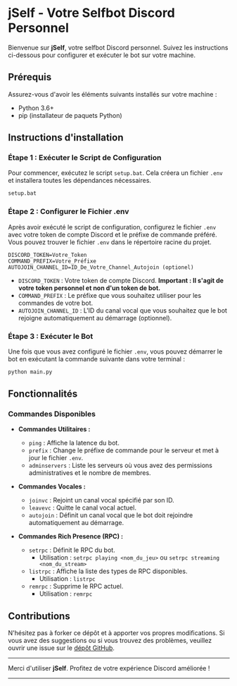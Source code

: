 # jSelf - Votre Selfbot Discord Personnel

Bienvenue sur **jSelf**, votre selfbot Discord personnel. Suivez les instructions ci-dessous pour configurer et exécuter le bot sur votre machine.

## Prérequis

Assurez-vous d'avoir les éléments suivants installés sur votre machine :
- Python 3.6+
- pip (installateur de paquets Python)

## Instructions d'installation

### Étape 1 : Exécuter le Script de Configuration

Pour commencer, exécutez le script `setup.bat`. Cela créera un fichier `.env` et installera toutes les dépendances nécessaires.

```bash
setup.bat
```

### Étape 2 : Configurer le Fichier .env

Après avoir exécuté le script de configuration, configurez le fichier `.env` avec votre token de compte Discord et le préfixe de commande préféré. Vous pouvez trouver le fichier `.env` dans le répertoire racine du projet.

```plaintext
DISCORD_TOKEN=Votre_Token
COMMAND_PREFIX=Votre_Préfixe
AUTOJOIN_CHANNEL_ID=ID_De_Votre_Channel_Autojoin (optionel)
```

- `DISCORD_TOKEN` : Votre token de compte Discord. **Important : Il s'agit de votre token personnel et non d'un token de bot.**
- `COMMAND_PREFIX` : Le préfixe que vous souhaitez utiliser pour les commandes de votre bot.
- `AUTOJOIN_CHANNEL_ID` : L'ID du canal vocal que vous souhaitez que le bot rejoigne automatiquement au démarrage (optionnel).

### Étape 3 : Exécuter le Bot

Une fois que vous avez configuré le fichier `.env`, vous pouvez démarrer le bot en exécutant la commande suivante dans votre terminal :

```bash
python main.py
```

## Fonctionnalités

### Commandes Disponibles

- **Commandes Utilitaires :**
  - `ping` : Affiche la latence du bot.
  - `prefix` : Change le préfixe de commande pour le serveur et met à jour le fichier `.env`.
  - `adminservers` : Liste les serveurs où vous avez des permissions administratives et le nombre de membres.

- **Commandes Vocales :**
  - `joinvc` : Rejoint un canal vocal spécifié par son ID.
  - `leavevc` : Quitte le canal vocal actuel.
  - `autojoin` : Définit un canal vocal que le bot doit rejoindre automatiquement au démarrage.

- **Commandes Rich Presence (RPC) :**
  - `setrpc` : Définit le RPC du bot.
    - Utilisation : `setrpc playing <nom_du_jeu>` ou `setrpc streaming <nom_du_stream>`
  - `listrpc` : Affiche la liste des types de RPC disponibles.
    - Utilisation : `listrpc`
  - `remrpc` : Supprime le RPC actuel.
    - Utilisation : `remrpc`

## Contributions

N'hésitez pas à forker ce dépôt et à apporter vos propres modifications. Si vous avez des suggestions ou si vous trouvez des problèmes, veuillez ouvrir une issue sur le [dépôt GitHub](https://github.com/JnsJoe/jSelf).

---

Merci d'utiliser **jSelf**. Profitez de votre expérience Discord améliorée !

---